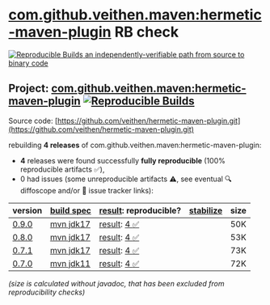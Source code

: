 [com.github.veithen.maven:hermetic-maven-plugin](https://central.sonatype.com/artifact/com.github.veithen.maven/hermetic-maven-plugin/versions) RB check
=======

[![Reproducible Builds](https://reproducible-builds.org/images/logos/rb.svg) an independently-verifiable path from source to binary code](https://reproducible-builds.org/)

## Project: [com.github.veithen.maven:hermetic-maven-plugin](https://central.sonatype.com/artifact/com.github.veithen.maven/hermetic-maven-plugin/versions) [![Reproducible Builds](https://img.shields.io/endpoint?url=https://raw.githubusercontent.com/jvm-repo-rebuild/reproducible-central/master/content/com/github/veithen/maven/hermetic-maven-plugin/badge.json)](https://github.com/jvm-repo-rebuild/reproducible-central/blob/master/content/com/github/veithen/maven/hermetic-maven-plugin/README.md)

Source code: [https://github.com/veithen/hermetic-maven-plugin.git](https://github.com/veithen/hermetic-maven-plugin.git)

rebuilding **4 releases** of com.github.veithen.maven:hermetic-maven-plugin:
- **4** releases were found successfully **fully reproducible** (100% reproducible artifacts :white_check_mark:),
- 0 had issues (some unreproducible artifacts :warning:, see eventual :mag: diffoscope and/or :memo: issue tracker links):

| version | [build spec](/BUILDSPEC.md) | [result](https://reproducible-builds.org/docs/jvm/): reproducible? | [stabilize](https://github.com/google/oss-rebuild/blob/main/cmd/stabilize/README.md) | size |
| -- | --------- | ------ | ------ | -- |
| [0.9.0](https://central.sonatype.com/artifact/com.github.veithen.maven/hermetic-maven-plugin/0.9.0/pom) | [mvn jdk17](hermetic-maven-plugin-0.9.0.buildspec) | [result](hermetic-maven-plugin-0.9.0.buildinfo): [4 :white_check_mark: ](hermetic-maven-plugin-0.9.0.buildcompare) | | 50K |
| [0.8.0](https://central.sonatype.com/artifact/com.github.veithen.maven/hermetic-maven-plugin/0.8.0/pom) | [mvn jdk17](hermetic-maven-plugin-0.8.0.buildspec) | [result](hermetic-maven-plugin-0.8.0.buildinfo): [4 :white_check_mark: ](hermetic-maven-plugin-0.8.0.buildcompare) | | 53K |
| [0.7.1](https://central.sonatype.com/artifact/com.github.veithen.maven/hermetic-maven-plugin/0.7.1/pom) | [mvn jdk17](hermetic-maven-plugin-0.7.1.buildspec) | [result](hermetic-maven-plugin-0.7.1.buildinfo): [4 :white_check_mark: ](hermetic-maven-plugin-0.7.1.buildcompare) | | 73K |
| [0.7.0](https://central.sonatype.com/artifact/com.github.veithen.maven/hermetic-maven-plugin/0.7.0/pom) | [mvn jdk11](hermetic-maven-plugin-0.7.0.buildspec) | [result](hermetic-maven-plugin-0.7.0.buildinfo): [4 :white_check_mark: ](hermetic-maven-plugin-0.7.0.buildcompare) | | 72K |

<i>(size is calculated without javadoc, that has been excluded from reproducibility checks)</i>
